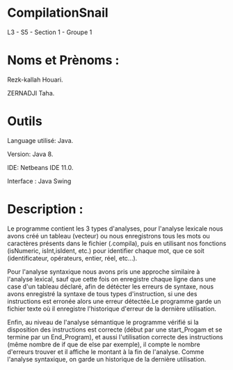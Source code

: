 # CompilationSnail

L3 - S5 - Section 1 - Groupe 1

# Noms et Prènoms :
Rezk-kallah Houari.

ZERNADJI Taha.

# Outils

Language utilisé: Java.

Version: Java 8.

IDE: Netbeans IDE 11.0.

Interface : Java Swing

# Description :
Le programme contient les 3 types d'analyses, pour l'analyse lexicale nous avons créé un tableau (vecteur) ou nous enregistrons tous les mots ou caractères présents dans le fichier (.compila), puis en utilisant nos fonctions (isNumeric, isInt,isIdent, etc.) pour identifier chaque mot, que ce soit (identificateur, opérateurs, entier, réel, etc...).

Pour l'analyse syntaxique nous avons pris une approche similaire à l'analyse lexical, sauf que cette fois on enregistre chaque ligne dans une case d'un tableau déclaré, afin de détécter les erreurs de syntaxe, nous avons enregistré la syntaxe de tous types d'instruction, si une des instructions est erronée alors une erreur détectée.Le programme garde un fichier texte où il enregistre l'historique d'erreur de la dernière utilisation.

Enfin, au niveau de l'analyse sémantique le programme vérifié si la disposition des instructions est correcte (début par une start_Progam et se termine par un End_Program), et aussi l'utilisation correcte des instructions (même nombre de if que de else par exemple), il compte le nombre d'erreurs trouver et il affiche le montant à la fin de l'analyse. Comme l'analyse syntaxique, on garde un historique de la dernière utilisation.
